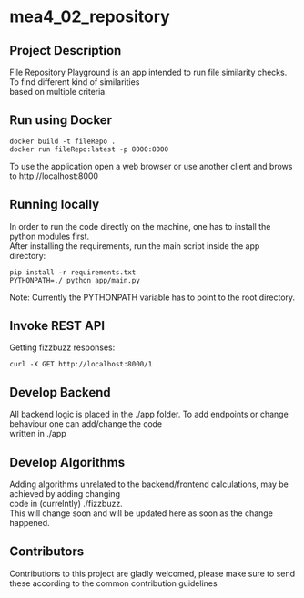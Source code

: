 # mea4_02_repository
## Project Description
File Repository Playground is an app intended to run file similarity checks. To find different kind of similarities  
based on multiple criteria.

## Run using Docker
```
docker build -t fileRepo .
docker run fileRepo:latest -p 8000:8000
```

To use the application open a web browser or use another client and brows to http://localhost:8000

## Running locally
In order to run the code directly on the machine, one has to install the python modules first.  
After installing the requirements, run the main script inside the app directory:  
```
pip install -r requirements.txt  
PYTHONPATH=./ python app/main.py
```
Note: Currently the PYTHONPATH variable has to point to the root directory.

## Invoke REST API

Getting fizzbuzz responses:

```
curl -X GET http://localhost:8000/1
```

## Develop Backend
All backend logic is placed in the ./app folder. To add endpoints or change behaviour one can add/change the code  
written in ./app

## Develop Algorithms 
Adding algorithms unrelated to the backend/frontend calculations, may be achieved by adding changing  
code in (currelntly) ./fizzbuzz.  
This will change soon and will be updated here as soon as the change happened.

## Contributors
Contributions to this project are gladly welcomed, please make sure to send these according to the common contribution guidelines 

